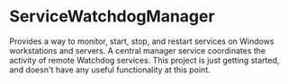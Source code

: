# ServiceWatchdogManager

Provides a way to monitor, start, stop, and restart services on Windows workstations and servers. A central manager service coordinates the activity of remote Watchdog services. 
This project is just getting started, and doesn't have any useful functionality at this point.
